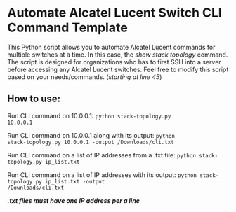 # Automate Alcatel Lucent Switch CLI Command Template


This Python script allows you to automate Alcatel Lucent commands for multiple switches at a time. In this case, the *show stack topology* command.
The script is designed for organizations who has to first SSH into a server before accessing any Alcatel Lucent switches. Feel free to modify this script based on your needs/commands. (*starting at line 45*)


## How to use:

Run CLI command on 10.0.0.1:
<code>python stack-topology.py 10.0.0.1</code>


Run CLI command on 10.0.0.1 along with its output:
<code>python stack-topology.py 10.0.0.1 -output /Downloads/cli.txt</code>


Run CLI command on a list of IP addresses from a .txt file:
<code>python stack-topology.py ip_list.txt</code>


Run CLI command on a list of IP addresses with its output:
<code>python stack-topology.py ip_list.txt -output /Downloads/cli.txt</code>

*<b>.txt files must have one IP address per a line</b>*

